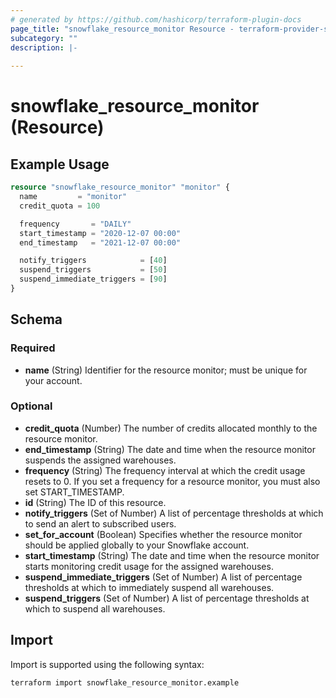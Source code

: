 ```yaml
---
# generated by https://github.com/hashicorp/terraform-plugin-docs
page_title: "snowflake_resource_monitor Resource - terraform-provider-snowflake"
subcategory: ""
description: |-
  
---
```


# snowflake_resource_monitor (Resource)



## Example Usage

```terraform
resource "snowflake_resource_monitor" "monitor" {
  name         = "monitor"
  credit_quota = 100

  frequency       = "DAILY"
  start_timestamp = "2020-12-07 00:00"
  end_timestamp   = "2021-12-07 00:00"

  notify_triggers            = [40]
  suspend_triggers           = [50]
  suspend_immediate_triggers = [90]
}
```

<!-- schema generated by tfplugindocs -->
## Schema

### Required

- **name** (String) Identifier for the resource monitor; must be unique for your account.

### Optional

- **credit_quota** (Number) The number of credits allocated monthly to the resource monitor.
- **end_timestamp** (String) The date and time when the resource monitor suspends the assigned warehouses.
- **frequency** (String) The frequency interval at which the credit usage resets to 0. If you set a frequency for a resource monitor, you must also set START_TIMESTAMP.
- **id** (String) The ID of this resource.
- **notify_triggers** (Set of Number) A list of percentage thresholds at which to send an alert to subscribed users.
- **set_for_account** (Boolean) Specifies whether the resource monitor should be applied globally to your Snowflake account.
- **start_timestamp** (String) The date and time when the resource monitor starts monitoring credit usage for the assigned warehouses.
- **suspend_immediate_triggers** (Set of Number) A list of percentage thresholds at which to immediately suspend all warehouses.
- **suspend_triggers** (Set of Number) A list of percentage thresholds at which to suspend all warehouses.

## Import

Import is supported using the following syntax:

```shell
terraform import snowflake_resource_monitor.example
```
